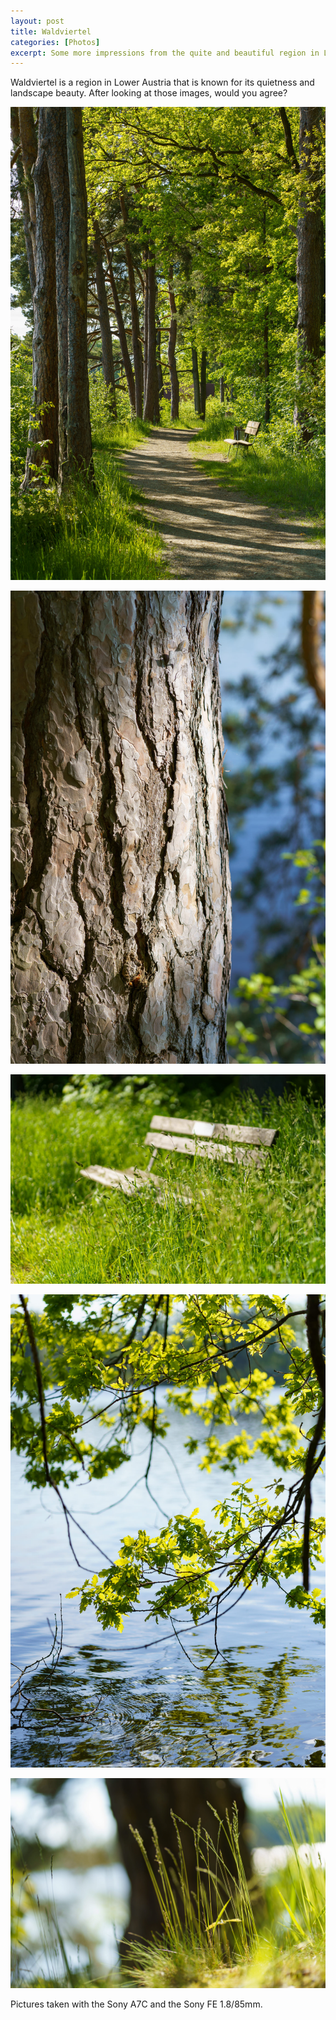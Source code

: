 ```yaml
---
layout: post
title: Waldviertel
categories: [Photos]
excerpt: Some more impressions from the quite and beautiful region in Lower Austria
---
```


Waldviertel is a region in Lower Austria that is known for its quietness and landscape beauty. 
After looking at those images, would you agree?

![Waldviertel](../images/20210614/waldviertel-1.jpg)

![Waldviertel](../images/20210614/waldviertel-2.jpg)

![Waldviertel](../images/20210614/waldviertel-3.jpg)

![Waldviertel](../images/20210614/waldviertel-4.jpg)

![Waldviertel](../images/20210614/waldviertel-5.jpg)

Pictures taken with the Sony A7C and the Sony FE 1.8/85mm.
